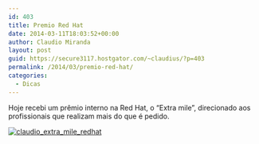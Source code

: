 ```yaml
---
id: 403
title: Premio Red Hat
date: 2014-03-11T18:03:52+00:00
author: Claudio Miranda
layout: post
guid: https://secure3117.hostgator.com/~claudius/?p=403
permalink: /2014/03/premio-red-hat/
categories:
  - Dicas
---
```

Hoje recebi um prêmio interno na Red Hat, o &#8220;Extra mile&#8221;, direcionado aos profissionais que realizam mais do que é pedido.

[<img class="alignnone size-full wp-image-405" alt="claudio_extra_mile_redhat" src="/wp-content/uploads/2014/03/claudio_extra_mile_redhat1.jpg" width="900" height="1600" srcset="http://claudius.com.br/wp-content/uploads/2014/03/claudio_extra_mile_redhat1.jpg 900w, http://claudius.com.br/wp-content/uploads/2014/03/claudio_extra_mile_redhat1-168x300.jpg 168w, http://claudius.com.br/wp-content/uploads/2014/03/claudio_extra_mile_redhat1-576x1024.jpg 576w, http://claudius.com.br/wp-content/uploads/2014/03/claudio_extra_mile_redhat1-730x1297.jpg 730w" sizes="(max-width: 900px) 100vw, 900px" />](/wp-content/uploads/2014/03/claudio_extra_mile_redhat1.jpg)